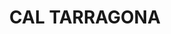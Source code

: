 ---
layout: test
title:  "CAL TARRAGONA"
collections: ["patrimoni-arquitectonic", "bcil-previstos-cbp"]
coordinates:
  - group1:
        - [1.460624040559984, 42.357893355548015]
        - [1.460573317987051, 42.357887734338625]
        - [1.460545250025603, 42.357885271221804]
        - [1.460418407311276, 42.357873136811804]
        - [1.460398785207857, 42.3578703698578]
        - [1.460394891552443, 42.357891596567377]
        - [1.460285134063489, 42.357870929536602]
        - [1.460279021414583, 42.357890874730579]
        - [1.460269045616052, 42.357930795332777]
        - [1.460379060052696, 42.357963982891789]
        - [1.460469798707866, 42.357980222051374]
        - [1.460538981429409, 42.357980733941574]
        - [1.460594748534815, 42.357977727746189]
        - [1.46060736929624, 42.35796759367441]
        - [1.460626595754852, 42.357969638955439]
        - [1.460624040559984, 42.357893355548015]
---